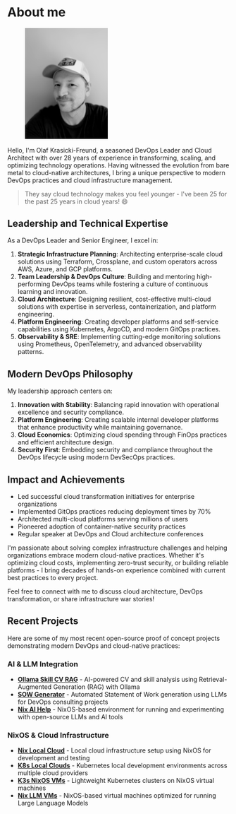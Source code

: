 # About me

<div align="left">

<figure><img src="../.gitbook/assets/PXL_20221014_102401611.PORTRAIT~2.jpg" alt="" width="188"><figcaption></figcaption></figure>

</div>

Hello, I'm Olaf Krasicki-Freund, a seasoned DevOps Leader and Cloud Architect with over 28 years of experience in transforming, scaling, and optimizing technology operations. Having witnessed the evolution from bare metal to cloud-native architectures, I bring a unique perspective to modern DevOps practices and cloud infrastructure management.

> They say cloud technology makes you feel younger - I've been 25 for the past 25 years in cloud years! 😄

## Leadership and Technical Expertise

As a DevOps Leader and Senior Engineer, I excel in:

1. **Strategic Infrastructure Planning**: Architecting enterprise-scale cloud solutions using Terraform, Crossplane, and custom operators across AWS, Azure, and GCP platforms.
2. **Team Leadership & DevOps Culture**: Building and mentoring high-performing DevOps teams while fostering a culture of continuous learning and innovation.
3. **Cloud Architecture**: Designing resilient, cost-effective multi-cloud solutions with expertise in serverless, containerization, and platform engineering.
4. **Platform Engineering**: Creating developer platforms and self-service capabilities using Kubernetes, ArgoCD, and modern GitOps practices.
5. **Observability & SRE**: Implementing cutting-edge monitoring solutions using Prometheus, OpenTelemetry, and advanced observability patterns.

## Modern DevOps Philosophy

My leadership approach centers on:

1. **Innovation with Stability**: Balancing rapid innovation with operational excellence and security compliance.
2. **Platform Engineering**: Creating scalable internal developer platforms that enhance productivity while maintaining governance.
3. **Cloud Economics**: Optimizing cloud spending through FinOps practices and efficient architecture design.
4. **Security First**: Embedding security and compliance throughout the DevOps lifecycle using modern DevSecOps practices.

## Impact and Achievements

- Led successful cloud transformation initiatives for enterprise organizations
- Implemented GitOps practices reducing deployment times by 70%
- Architected multi-cloud platforms serving millions of users
- Pioneered adoption of container-native security practices
- Regular speaker at DevOps and Cloud architecture conferences

I'm passionate about solving complex infrastructure challenges and helping organizations embrace modern cloud-native practices. Whether it's optimizing cloud costs, implementing zero-trust security, or building reliable platforms - I bring decades of hands-on experience combined with current best practices to every project.

Feel free to connect with me to discuss cloud architecture, DevOps transformation, or share infrastructure war stories!

## Recent Projects

Here are some of my most recent open-source proof of concept projects demonstrating modern DevOps and cloud-native practices:

### AI & LLM Integration

- **[Ollama Skill CV RAG](https://github.com/olafkfreund/ollama-skill-cv-rag)** - AI-powered CV and skill analysis using Retrieval-Augmented Generation (RAG) with Ollama
- **[SOW Generator](https://github.com/olafkfreund/SOW-generator)** - Automated Statement of Work generation using LLMs for DevOps consulting projects
- **[Nix AI Help](https://github.com/olafkfreund/nix-ai-help)** - NixOS-based environment for running and experimenting with open-source LLMs and AI tools

### NixOS & Cloud Infrastructure

- **[Nix Local Cloud](https://github.com/olaffreund/nix-local-cloud)** - Local cloud infrastructure setup using NixOS for development and testing
- **[K8s Local Clouds](https://github.com/olaffreund/k8s-local-clouds)** - Kubernetes local development environments across multiple cloud providers
- **[K3s NixOS VMs](https://github.com/olaffreund/ks3-nixos-vms)** - Lightweight Kubernetes clusters on NixOS virtual machines
- **[Nix LLM VMs](https://github.com/olaffreund/nix-llm-vms)** - NixOS-based virtual machines optimized for running Large Language Models
